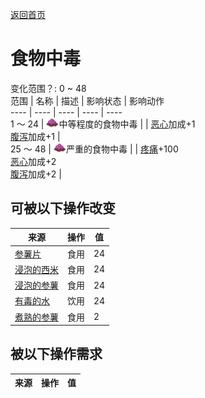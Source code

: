 [返回首页](index.md)  
# 食物中毒  
变化范围？: 0 ~ 48  
范围  |  名称  |  描述  |  影响状态  |  影响动作  
----  |  ----  |  ----  |  ----  |  ----  
1 ～ 24  |  <img decoding="async" src="Sprite/YamJam.png" style="width:20px;">中等程度的食物中毒  |    |  [恶心](Nausea.md)加成+1<br>[腹泻](Diarrhoea.md)加成+1  |    
25 ～ 48  |  <img decoding="async" src="Sprite/YamJam.png" style="width:20px;">严重的食物中毒  |    |  [疼痛](Pain.md)+100<br>[恶心](Nausea.md)加成+2<br>[腹泻](Diarrhoea.md)加成+2  |    
## 可被以下操作改变  
来源  |  操作  |  值  
----  |  ----  |  ----  
[参薯片](YamCut.md)  |  食用  |  24  
[浸泡的西米](LQ_SoakedSago.md)  |  食用  |  24  
[浸泡的参薯](LQ_SoakedYam.md)  |  食用  |  24  
[有毒的水](LQ_WaterToxic.md)  |  饮用  |  24  
[煮熟的参薯](YamBoiled.md)  |  食用  |  2  
## 被以下操作需求  
来源  |  操作  |  值  
----  |  ----  |  ----  
